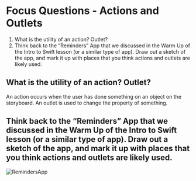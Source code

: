 # Focus Questions - Actions and Outlets

1. What is the utility of an action? Outlet?
2. Think back to the “Reminders” App that we discussed in the Warm Up of the Intro to Swift lesson (or a similar type of app). Draw out a sketch of the app, and mark it up with places that you think actions and outlets are likely used.

## What is the utility of an action? Outlet?

An action occurs when the user has done something on an object on the storyboard. An outlet is used to change the property of something.

## Think back to the “Reminders” App that we discussed in the Warm Up of the Intro to Swift lesson (or a similar type of app). Draw out a sketch of the app, and mark it up with places that you think actions and outlets are likely used.

![RemindersApp](Photos/ActionsAndObjects.jpg)
